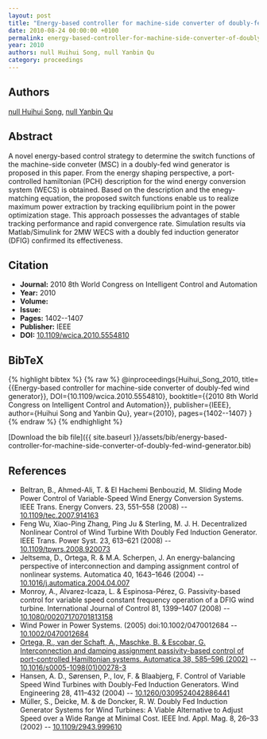 ```yaml
---
layout: post
title: "Energy-based controller for machine-side converter of doubly-fed wind generator"
date: 2010-08-24 00:00:00 +0100
permalink: energy-based-controller-for-machine-side-converter-of-doubly-fed-wind-generator
year: 2010
authors: null Huihui Song, null Yanbin Qu
category: proceedings
---
```

 
## Authors
[null Huihui Song](authors/huihui-song), [null Yanbin Qu](authors/yanbin-qu)
 
## Abstract
A novel energy-based control strategy to determine the switch functions of the machine-side conveter (MSC) in a doubly-fed wind generator is proposed in this paper. From the energy shaping perspective, a port-controlled hamiltonian (PCH) description for the wind energy conversion system (WECS) is obtained. Based on the description and the enegy- matching equation, the proposed switch functions enable us to realize maximum power extraction by tracking equilibrium point in the power optimization stage. This approach possesses the advantages of stable tracking performance and rapid convergence rate. Simulation results via Matlab/Simulink for 2MW WECS with a doubly fed induction generator (DFIG) confirmed its effectiveness.
 
## Citation
- **Journal:** 2010 8th World Congress on Intelligent Control and Automation
- **Year:** 2010
- **Volume:** 
- **Issue:** 
- **Pages:** 1402--1407
- **Publisher:** IEEE
- **DOI:** [10.1109/wcica.2010.5554810](https://doi.org/10.1109/wcica.2010.5554810)
 
## BibTeX
{% highlight bibtex %}
{% raw %}
@inproceedings{Huihui_Song_2010,
  title={{Energy-based controller for machine-side converter of doubly-fed wind generator}},
  DOI={10.1109/wcica.2010.5554810},
  booktitle={{2010 8th World Congress on Intelligent Control and Automation}},
  publisher={IEEE},
  author={Huihui Song and Yanbin Qu},
  year={2010},
  pages={1402--1407}
}
{% endraw %}
{% endhighlight %}
 
[Download the bib file]({{ site.baseurl }}/assets/bib/energy-based-controller-for-machine-side-converter-of-doubly-fed-wind-generator.bib)
 
## References
- Beltran, B., Ahmed-Ali, T. & El Hachemi Benbouzid, M. Sliding Mode Power Control of Variable-Speed Wind Energy Conversion Systems. IEEE Trans. Energy Convers. 23, 551–558 (2008) -- [10.1109/tec.2007.914163](https://doi.org/10.1109/tec.2007.914163)
- Feng Wu, Xiao-Ping Zhang, Ping Ju & Sterling, M. J. H. Decentralized Nonlinear Control of Wind Turbine With Doubly Fed Induction Generator. IEEE Trans. Power Syst. 23, 613–621 (2008) -- [10.1109/tpwrs.2008.920073](https://doi.org/10.1109/tpwrs.2008.920073)
- Jeltsema, D., Ortega, R. & M.A. Scherpen, J. An energy-balancing perspective of interconnection and damping assignment control of nonlinear systems. Automatica 40, 1643–1646 (2004) -- [10.1016/j.automatica.2004.04.007](https://doi.org/10.1016/j.automatica.2004.04.007)
- Monroy, A., Alvarez-Icaza, L. & Espinosa-Pérez, G. Passivity-based control for variable speed constant frequency operation of a DFIG wind turbine. International Journal of Control 81, 1399–1407 (2008) -- [10.1080/00207170701813158](https://doi.org/10.1080/00207170701813158)
- Wind Power in Power Systems. (2005) doi:10.1002/0470012684 -- [10.1002/0470012684](https://doi.org/10.1002/0470012684)
- [Ortega, R., van der Schaft, A., Maschke, B. & Escobar, G. Interconnection and damping assignment passivity-based control of port-controlled Hamiltonian systems. Automatica 38, 585–596 (2002)](interconnection-and-damping-assignment-passivity-based-control-of-port-controlled-hamiltonian-systems) -- [10.1016/s0005-1098(01)00278-3](https://doi.org/10.1016/s0005-1098(01)00278-3)
- Hansen, A. D., Sørensen, P., Iov, F. & Blaabjerg, F. Control of Variable Speed Wind Turbines with Doubly-Fed Induction Generators. Wind Engineering 28, 411–432 (2004) -- [10.1260/0309524042886441](https://doi.org/10.1260/0309524042886441)
- Müller, S., Deicke, M. & de Doncker, R. W. Doubly Fed Induction Generator Systems for Wind Turbines: A Viable Alternative to Adjust Speed over a Wide Range at Minimal Cost. IEEE Ind. Appl. Mag. 8, 26–33 (2002) -- [10.1109/2943.999610](https://doi.org/10.1109/2943.999610)

